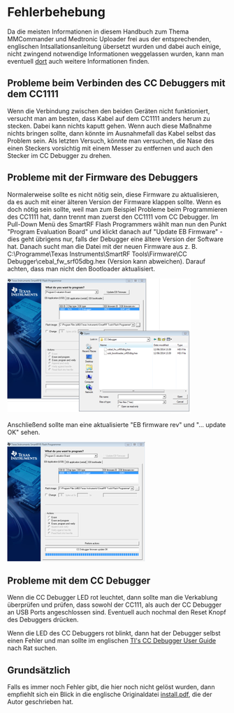 # Fehlerbehebung

Da die meisten Informationen in diesem Handbuch zum Thema MMCommander und Medtronic Uploader frei aus der entsprechenden, englischen Intsallationsanleitung übersetzt wurden und dabei auch einige, nicht zwingend notwendige Informationen weggelassen wurden, kann man eventuell [dort](http://github.com/jberian/mmcommander/install.pdf) auch weitere Informationen finden.

## Probleme beim Verbinden des CC Debuggers mit dem CC1111

Wenn die Verbindung zwischen den beiden Geräten nicht funktioniert, versucht man am besten, dass Kabel auf dem CC1111 anders herum zu stecken. Dabei kann nichts kaputt gehen. Wenn auch diese Maßnahme nichts bringen sollte, dann könnte im Ausnahmefall das Kabel selbst das Problem sein. Als letzten Versuch, könnte man versuchen, die Nase des einen Steckers vorsichtig mit einem Messer zu entfernen und auch den Stecker im CC Debugger zu drehen.


## Probleme mit der Firmware des Debuggers

Normalerweise sollte es nicht nötig sein, diese Firmware zu aktualisieren, da es auch mit einer älteren Version der Firmware klappen sollte. Wenn es doch nötig sein sollte, weil man zum Beispiel Probleme beim Programmieren des CC1111 hat, dann trennt man zuerst den CC1111 vom CC Debugger. 
Im Pull-Down Menü des SmartRF Flash Programmers wählt man nun den Punkt "Program Evaluation Board" und klickt danach auf "Update EB Firmware" - dies geht übrigens nur, falls der Debugger eine ältere Version der Software hat. Danach sucht man die Datei mit der neuen Firmware aus z. B. C:\Programme\Texas Instruments\SmartRF Tools\Firmware\CC Debugger\cebal_fw_srf05dbg.hex (Version kann abweichen). Darauf achten, dass man nicht den Bootloader aktualisiert.

![Firmware-Update1](../../images/enlite/firmware1.png)

Anschließend sollte man eine aktualisierte "EB firmware rev" und "... update OK" sehen.

![Firmware-Update2](../../images/enlite/firmware2.png)


## Probleme mit dem CC Debugger

Wenn die CC Debugger LED rot leuchtet, dann sollte man die Verkablung überprüfen und prüfen, dass sowohl der CC111, als auch der CC Debugger an USB Ports angeschlossen sind. Eventuell auch nochmal den Reset Knopf des Debuggers drücken.

Wenn die LED des CC Debuggers rot blinkt, dann hat der Debugger selbst einen Fehler und man sollte im englischen [TI's CC Debugger User Guide](http://www.ti.com/lit/pdf/swru197) nach Rat suchen.


## Grundsätzlich

Falls es immer noch Fehler gibt, die hier noch nicht gelöst wurden, dann empfiehlt sich ein Blick in die englische Originaldatei [install.pdf](https://github.com/jberian/mmcommander/blob/master/INSTALL.pdf), die der Autor geschrieben hat. 

